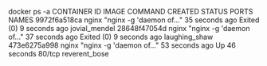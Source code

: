  docker ps -a
CONTAINER ID        IMAGE               COMMAND                  CREATED             STATUS                     PORTS               NAMES
9972f6a518ca        nginx               "nginx -g 'daemon of…"   35 seconds ago      Exited (0) 9 seconds ago                       jovial_mendel
28648f47054d        nginx               "nginx -g 'daemon of…"   37 seconds ago      Exited (0) 9 seconds ago                       laughing_shaw
473e6275a998        nginx               "nginx -g 'daemon of…"   53 seconds ago      Up 46 seconds              80/tcp              reverent_bose
